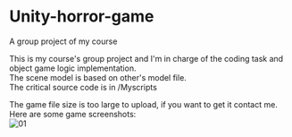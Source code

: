 # Unity-horror-game
A group project of my course

This is my course's group project and I'm in charge of the coding task and object game logic implementation.  
The scene model is based on other's model file.  
The critical source code is in /Myscripts

The game file size is too large to upload, if you want to get it contact me.  
Here are some game screenshots:  
![01]()

